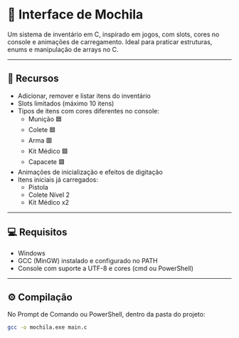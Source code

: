 # 🎒 Interface de Mochila

Um sistema de inventário em C, inspirado em jogos, com slots, cores no console e animações de carregamento. Ideal para praticar estruturas, enums e manipulação de arrays no C.  

---

## 🔹 Recursos

- Adicionar, remover e listar itens do inventário
- Slots limitados (máximo 10 itens)
- Tipos de itens com cores diferentes no console:
  - Munição 🟦
  - Colete 🟦
  - Arma 🟥
  - Kit Médico 🟩
  - Capacete 🟪
- Animações de inicialização e efeitos de digitação
- Itens iniciais já carregados:
  - Pistola
  - Colete Nível 2
  - Kit Médico x2

---

## 💻 Requisitos

- Windows
- GCC (MinGW) instalado e configurado no PATH
- Console com suporte a UTF-8 e cores (cmd ou PowerShell)

---

## ⚙️ Compilação

No Prompt de Comando ou PowerShell, dentro da pasta do projeto:

```bash
gcc -o mochila.exe main.c
